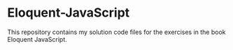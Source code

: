 # Eloquent-JavaScript
This repository contains my solution code files for the exercises in the book Eloquent JavaScript.
